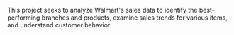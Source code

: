 This project seeks to analyze Walmart's sales data to identify the best-performing branches and products, examine sales trends for various items, and understand customer behavior.
